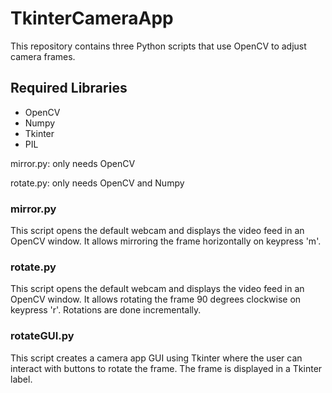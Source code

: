 # TkinterCameraApp

This repository contains three Python scripts that use OpenCV to adjust camera frames.

## Required Libraries
* OpenCV
* Numpy
* Tkinter
* PIL

mirror.py: only needs OpenCV

rotate.py: only needs OpenCV and Numpy


### mirror.py

This script opens the default webcam and displays the video feed in an OpenCV window. It allows mirroring the frame horizontally on keypress 'm'.

### rotate.py 
This script opens the default webcam and displays the video feed in an OpenCV window. It allows rotating the frame 90 degrees clockwise on keypress 'r'. Rotations are done incrementally.

### rotateGUI.py

This script creates a camera app GUI using Tkinter where the user can interact with buttons to rotate the frame. The frame is displayed in a Tkinter label. 

